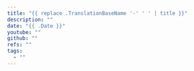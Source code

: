 ```yaml
---
title: "{{ replace .TranslationBaseName '-' ' ' | title }}"
description: ""
date: "{{ .Date }}"
youtube: ""
github: ""
refs: ""
tags:
  - ""
---
```

